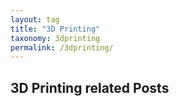 ```yaml
---
layout: tag
title: "3D Printing"
taxonomy: 3dprinting
permalink: /3dprinting/
---
```


<h2>3D Printing related Posts</h2>